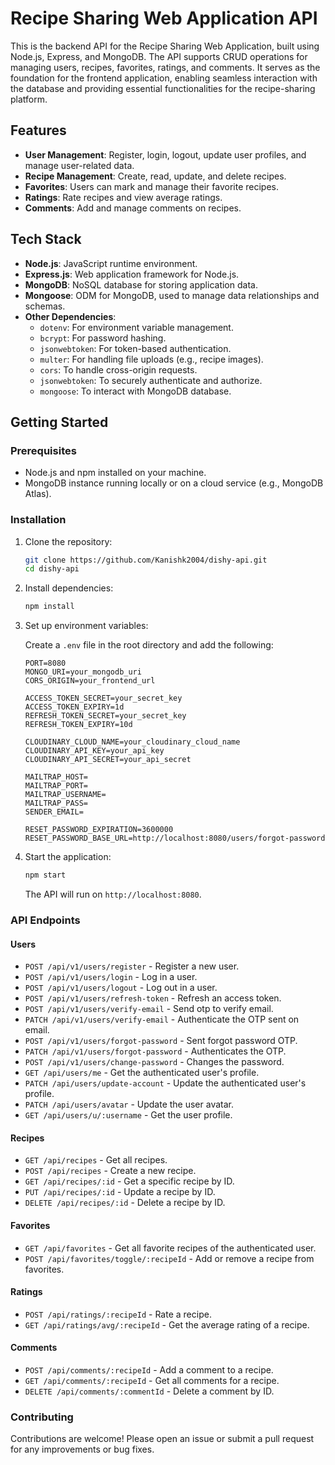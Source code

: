 # Recipe Sharing Web Application API

This is the backend API for the Recipe Sharing Web Application, built using Node.js, Express, and MongoDB. The API supports CRUD operations for managing users, recipes, favorites, ratings, and comments. It serves as the foundation for the frontend application, enabling seamless interaction with the database and providing essential functionalities for the recipe-sharing platform.

## Features

- **User Management**: Register, login, logout, update user profiles, and manage user-related data.
- **Recipe Management**: Create, read, update, and delete recipes.
- **Favorites**: Users can mark and manage their favorite recipes.
- **Ratings**: Rate recipes and view average ratings.
- **Comments**: Add and manage comments on recipes.

## Tech Stack

- **Node.js**: JavaScript runtime environment.
- **Express.js**: Web application framework for Node.js.
- **MongoDB**: NoSQL database for storing application data.
- **Mongoose**: ODM for MongoDB, used to manage data relationships and schemas.
- **Other Dependencies**:
  - `dotenv`: For environment variable management.
  - `bcrypt`: For password hashing.
  - `jsonwebtoken`: For token-based authentication.
  - `multer`: For handling file uploads (e.g., recipe images).
  - `cors`: To handle cross-origin requests.
  - `jsonwebtoken`: To securely authenticate and authorize.
  - `mongoose`: To interact with MongoDB database.

## Getting Started

### Prerequisites

- Node.js and npm installed on your machine.
- MongoDB instance running locally or on a cloud service (e.g., MongoDB Atlas).

### Installation

1. Clone the repository:

   ```bash
   git clone https://github.com/Kanishk2004/dishy-api.git
   cd dishy-api
   ```

2. Install dependencies:

   ```bash
   npm install
   ```

3. Set up environment variables:

   Create a `.env` file in the root directory and add the following:

   ```env
   PORT=8080
   MONGO_URI=your_mongodb_uri
   CORS_ORIGIN=your_frontend_url

   ACCESS_TOKEN_SECRET=your_secret_key
   ACCESS_TOKEN_EXPIRY=1d
   REFRESH_TOKEN_SECRET=your_secret_key
   REFRESH_TOKEN_EXPIRY=10d

   CLOUDINARY_CLOUD_NAME=your_cloudinary_cloud_name
   CLOUDINARY_API_KEY=your_api_key
   CLOUDINARY_API_SECRET=your_api_secret

   MAILTRAP_HOST=
   MAILTRAP_PORT=
   MAILTRAP_USERNAME=
   MAILTRAP_PASS=
   SENDER_EMAIL=

   RESET_PASSWORD_EXPIRATION=3600000
   RESET_PASSWORD_BASE_URL=http://localhost:8080/users/forgot-password

   ```

4. Start the application:

   ```bash
   npm start
   ```

   The API will run on `http://localhost:8080`.

### API Endpoints

#### Users

- `POST /api/v1/users/register` - Register a new user.
- `POST /api/v1/users/login` - Log in a user.
- `POST /api/v1/users/logout` - Log out in a user.
- `POST /api/v1/users/refresh-token` - Refresh an access token.
- `POST /api/v1/users/verify-email` - Send otp to verify email.
- `PATCH /api/v1/users/verify-email` - Authenticate the OTP sent on email.
- `POST /api/v1/users/forgot-password` - Sent forgot password OTP.
- `PATCH /api/v1/users/forgot-password` - Authenticates the OTP.
- `POST /api/v1/users/change-password` - Changes the password.
- `GET /api/users/me` - Get the authenticated user's profile.
- `PATCH /api/users/update-account` - Update the authenticated user's profile.
- `PATCH /api/users/avatar` - Update the user avatar.
- `GET /api/users/u/:username` - Get the user profile.

#### Recipes

- `GET /api/recipes` - Get all recipes.
- `POST /api/recipes` - Create a new recipe.
- `GET /api/recipes/:id` - Get a specific recipe by ID.
- `PUT /api/recipes/:id` - Update a recipe by ID.
- `DELETE /api/recipes/:id` - Delete a recipe by ID.

#### Favorites

- `GET /api/favorites` - Get all favorite recipes of the authenticated user.
- `POST /api/favorites/toggle/:recipeId` - Add or remove a recipe from favorites.

#### Ratings

- `POST /api/ratings/:recipeId` - Rate a recipe.
- `GET /api/ratings/avg/:recipeId` - Get the average rating of a recipe.

#### Comments

- `POST /api/comments/:recipeId` - Add a comment to a recipe.
- `GET /api/comments/:recipeId` - Get all comments for a recipe.
- `DELETE /api/comments/:commentId` - Delete a comment by ID.

### Contributing

Contributions are welcome! Please open an issue or submit a pull request for any improvements or bug fixes.

